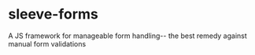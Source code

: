 # sleeve-forms
A JS framework for manageable form handling-- the best remedy against manual form validations
